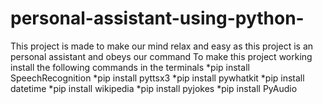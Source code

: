 # personal-assistant-using-python-
This project is made to make our mind relax and easy as this project is an personal assistant and obeys our command
To make this project working install the following commands in the terminals
                         *pip install SpeechRecognition
                         *pip install pyttsx3
                         *pip install pywhatkit
                         *pip install datetime
                         *pip install wikipedia
                         *pip install pyjokes
                         *pip install PyAudio
                         
